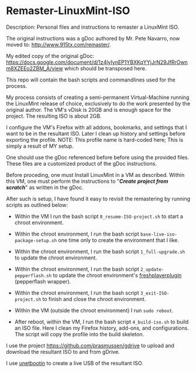 # Remaster-LinuxMint-ISO
Description: Personal files and instructions to remaster a LinuxMint ISO.

The original instructions was a gDoc authored by Mr. Pete Navarro, now moved to: http://www.915tx.com/remaster/.

My edited copy of the original gDoc: https://docs.google.com/document/d/1z4lyIynEP1YBXKqYYjJrN29JfRrOwnm8XZEEo2ZBM_A/view which should be transposed here.

This repo will contain the bash scripts and commandlines used for the process.

My process consists of creating a semi-permanent Virtual-Machine running the LinuxMint release of choice, exclusively to do the work presented by the original author.  The VM's vDisk is 20GB and is enough space for the project.  The resulting ISO is about 2GB.

I configure the VM's Firefox with all addons, bookmarks, and settings that I want to be in the resultant ISO.  Later I clean up history and settings before exporting the profile.  NOTE: This profile name is hard-coded here; This is simply a result of MY setup.

One should use the gDoc referenced before before using the provided files.  These files are a customized product of the gDoc instructions.

Before proceding, one must Install LinuxMint in a VM as described.  Within this VM, one must perform the instructions to "__*Create project from scratch*__" as written in the gDoc.

After such is setup, I have found it easy to revisit the remastering by running scripts as outlined below:

* Within the VM I run the bash script `0_resume-ISO-project.sh` to start a chroot environment.

* Within the chroot environment, I run the bash script `base-live-iso-package-setup.sh` one time only to create the environment that I like.

* Within the chroot environment, I run the bash script `1_full-upgrade.sh` to update the chroot environment.

* Within the chroot environment, I run the bash script `2_update-pepperflash.sh` to update the chroot environment's [freshplayerplugin](https://github.com/i-rinat/freshplayerplugin) (pepperflash wrapper).

* Within the chroot environment, I run the bash script `3_exit-ISO-project.sh` to finish and close the chroot environment.

* Within the VM (outside the chroot environment) I run `sudo reboot`.

* After reboot, within the VM, I run the bash script `4_build-iso.sh` to build an ISO file.  Here I clean my Firefox history, add-ons, and configurations.  The script will copy the profile into the build skeleton.

I use the project https://github.com/prasmussen/gdrive to upload and download the resultant ISO to and from gDrive.

I use [unetbootin](https://unetbootin.github.io/) to create a live USB of the resultant ISO.
